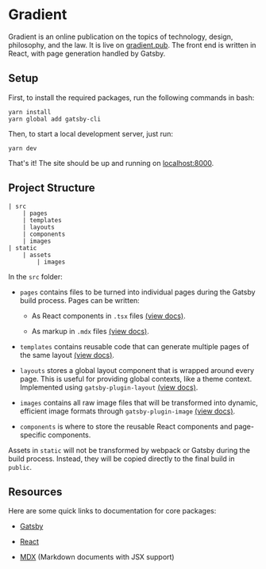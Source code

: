 # Gradient

Gradient is an online publication on the topics of technology, design, philosophy, and the law. It is live on [gradient.pub](https://www.gradient.pub). The front end is written in React, with page generation handled by Gatsby.

## Setup

First, to install the required packages, run the following commands in bash:

```
yarn install
yarn global add gatsby-cli
```

Then, to start a local development server, just run:

```
yarn dev
```

That's it! The site should be up and running on [localhost:8000](http://localhost:8000).

## Project Structure

```
| src
    | pages
    | templates
    | layouts
    | components
    | images
| static
    | assets
        | images
```

In the `src` folder:

- `pages` contains files to be turned into individual pages during the Gatsby build process. Pages can be written:

  - As React components in `.tsx` files [(view docs)](https://www.gatsbyjs.com/docs/creating-and-modifying-pages/#creating-pages-in-gatsby-nodejs).

  - As markup in `.mdx` files [(view docs)](https://www.gatsbyjs.com/docs/how-to/routing/mdx/).

- `templates` contains reusable code that can generate multiple pages of the same layout [(view docs)](https://www.gatsbyjs.com/docs/conceptual/building-with-components/#page-template-components).

- `layouts` stores a global layout component that is wrapped around every page. This is useful for providing global contexts, like a theme context. Implemented using `gatsby-plugin-layout` [(view docs)](https://www.gatsbyjs.com/plugins/gatsby-plugin-layout/).

- `images` contains all raw image files that will be transformed into dynamic, efficient image formats through `gatsby-plugin-image` [(view docs)](https://www.gatsbyjs.com/plugins/gatsby-plugin-image/).

- `components` is where to store the reusable React components and page-specific components.

Assets in `static` will not be transformed by webpack or Gatsby during the build process. Instead, they will be copied directly to the final build in `public`.

## Resources

Here are some quick links to documentation for core packages:

- [Gatsby](https://www.gatsbyjs.com/docs/)

- [React](https://reactjs.org/docs/getting-started.html)

- [MDX](https://mdxjs.com) (Markdown documents with JSX support)
